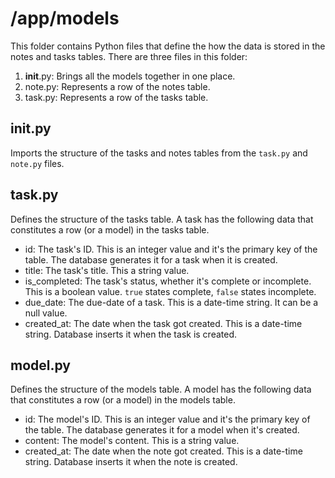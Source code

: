 # /app/models

This folder contains Python files that define the how the data is stored in the notes and tasks tables. There are three files in this folder:

1. __init__.py: Brings all the models together in one place.
2. note.py: Represents a row of the notes table.
3. task.py: Represents a row of the tasks table.

## __init__.py

Imports the structure of the tasks and notes tables from the `task.py` and `note.py` files.

## task.py

Defines the structure of the tasks table. A task has the following data that constitutes a row (or a model) in the tasks table.

- id: The task's ID. This is an integer value and it's the primary key of the table. The database generates it for a task when it is created.
- title: The task's title. This a string value.
- is_completed: The task's status, whether it's complete or incomplete. This is a boolean value. `true` states complete, `false` states incomplete.
- due_date: The due-date of a task. This is a date-time string. It can be a null value.
- created_at: The date when the task got created. This is a date-time string. Database inserts it when the task is created.

## model.py

Defines the structure of the models table. A model has the following data that constitutes a row (or a model) in the models table.

- id: The model's ID. This is an integer value and it's the primary key of the table. The database generates it for a model when it's created.
- content: The model's content. This is a string value.
- created_at: The date when the note got created. This is a date-time string. Database inserts it when the note is created.